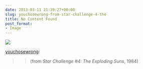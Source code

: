 ```yaml
---
date: 2013-03-11 21:39:27+00:00
slug: youchosewrong-from-star-challenge-4-the
title: No Content Found
post_format:
- Image
---
```


![](http://wordbitarchives.files.wordpress.com/2013/03/tumblr_miy59sz5sw1rz2qoko1_400.jpg)

[youchosewrong](http://youchosewrong.tumblr.com/post/44234883670/from-star-challenge-4-the-exploding-suns-1984):




<blockquote>

> 
> (from _Star Challenge #4: The Exploding Suns_, 1984)
> 
> 
</blockquote>
